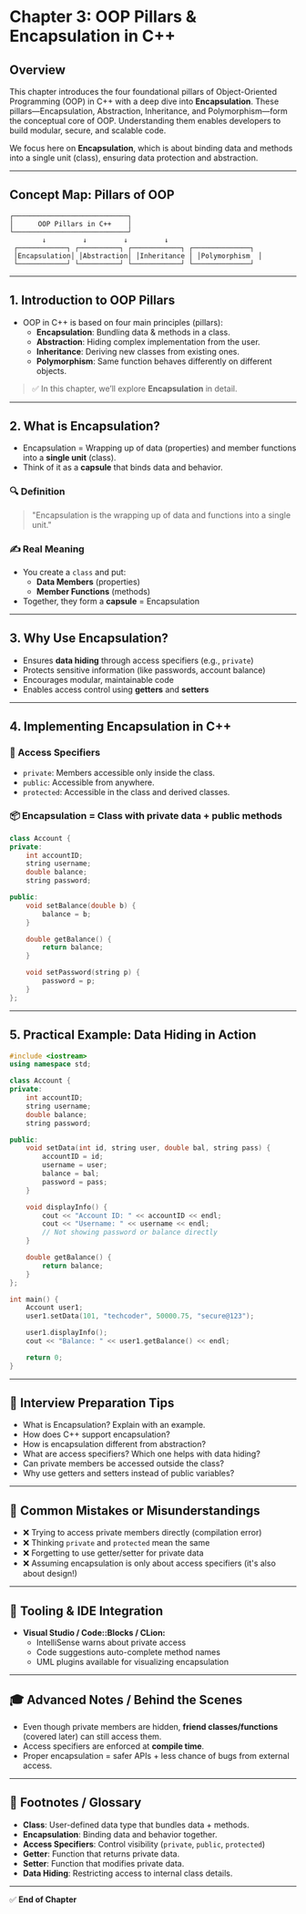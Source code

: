 # Chapter 3: OOP Pillars & Encapsulation in C++

## Overview  
This chapter introduces the four foundational pillars of Object-Oriented Programming (OOP) in C++ with a deep dive into **Encapsulation**. These pillars—Encapsulation, Abstraction, Inheritance, and Polymorphism—form the conceptual core of OOP. Understanding them enables developers to build modular, secure, and scalable code.

We focus here on **Encapsulation**, which is about binding data and methods into a single unit (class), ensuring data protection and abstraction.

---

## Concept Map: Pillars of OOP  
```
┌────────────────────────────┐
│      OOP Pillars in C++    │
└────────────────────────────┘
        ↓         ↓         ↓         ↓
 ┌────────────┐ ┌──────────┐ ┌────────────┐ ┌──────────────┐
 │Encapsulation│ │Abstraction│ │Inheritance │ │Polymorphism  │
 └────────────┘ └──────────┘ └────────────┘ └──────────────┘
```

---

## 1. Introduction to OOP Pillars

- OOP in C++ is based on four main principles (pillars):
  - **Encapsulation**: Bundling data & methods in a class.
  - **Abstraction**: Hiding complex implementation from the user.
  - **Inheritance**: Deriving new classes from existing ones.
  - **Polymorphism**: Same function behaves differently on different objects.

> ✅ In this chapter, we’ll explore **Encapsulation** in detail.

---

## 2. What is Encapsulation?

- Encapsulation = Wrapping up of data (properties) and member functions into a **single unit** (class).
- Think of it as a **capsule** that binds data and behavior.

### 🔍 Definition
> "Encapsulation is the wrapping up of data and functions into a single unit."

### ✍️ Real Meaning
- You create a `class` and put:
  - **Data Members** (properties)
  - **Member Functions** (methods)
- Together, they form a **capsule** = Encapsulation

---

## 3. Why Use Encapsulation?

- Ensures **data hiding** through access specifiers (e.g., `private`)
- Protects sensitive information (like passwords, account balance)
- Encourages modular, maintainable code
- Enables access control using **getters** and **setters**

---

## 4. Implementing Encapsulation in C++

### 🔐 Access Specifiers
- `private`: Members accessible only inside the class.
- `public`: Accessible from anywhere.
- `protected`: Accessible in the class and derived classes.

### 📦 Encapsulation = Class with private data + public methods

```cpp
class Account {
private:
    int accountID;
    string username;
    double balance;
    string password;

public:
    void setBalance(double b) {
        balance = b;
    }

    double getBalance() {
        return balance;
    }

    void setPassword(string p) {
        password = p;
    }
};
```

---

## 5. Practical Example: Data Hiding in Action

```cpp
#include <iostream>
using namespace std;

class Account {
private:
    int accountID;
    string username;
    double balance;
    string password;

public:
    void setData(int id, string user, double bal, string pass) {
        accountID = id;
        username = user;
        balance = bal;
        password = pass;
    }

    void displayInfo() {
        cout << "Account ID: " << accountID << endl;
        cout << "Username: " << username << endl;
        // Not showing password or balance directly
    }

    double getBalance() {
        return balance;
    }
};

int main() {
    Account user1;
    user1.setData(101, "techcoder", 50000.75, "secure@123");

    user1.displayInfo();
    cout << "Balance: " << user1.getBalance() << endl;

    return 0;
}
```

---

## 💼 Interview Preparation Tips

- What is Encapsulation? Explain with an example.
- How does C++ support encapsulation?
- How is encapsulation different from abstraction?
- What are access specifiers? Which one helps with data hiding?
- Can private members be accessed outside the class?
- Why use getters and setters instead of public variables?

---

## 🚫 Common Mistakes or Misunderstandings

- ❌ Trying to access private members directly (compilation error)
- ❌ Thinking `private` and `protected` mean the same
- ❌ Forgetting to use getter/setter for private data
- ❌ Assuming encapsulation is only about access specifiers (it's also about design!)

---

## 🧰 Tooling & IDE Integration

- **Visual Studio / Code::Blocks / CLion:**
  - IntelliSense warns about private access
  - Code suggestions auto-complete method names
  - UML plugins available for visualizing encapsulation

---

## 🎓 Advanced Notes / Behind the Scenes

- Even though private members are hidden, **friend classes/functions** (covered later) can still access them.
- Access specifiers are enforced at **compile time**.
- Proper encapsulation = safer APIs + less chance of bugs from external access.

---

## 📘 Footnotes / Glossary

- **Class**: User-defined data type that bundles data + methods.
- **Encapsulation**: Binding data and behavior together.
- **Access Specifiers**: Control visibility (`private`, `public`, `protected`)
- **Getter**: Function that returns private data.
- **Setter**: Function that modifies private data.
- **Data Hiding**: Restricting access to internal class details.

---

✅ **End of Chapter**

